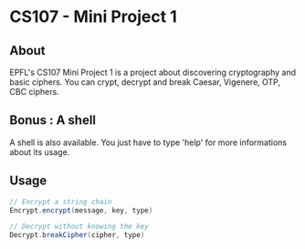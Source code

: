 # CS107 - Mini Project 1

## About

EPFL's CS107 Mini Project 1 is a project about discovering cryptography and basic ciphers. You can crypt, decrypt and break Caesar, Vigenere, OTP, CBC ciphers.

## Bonus : A shell

A shell is also available. You just have to type 'help' for more informations about its usage.

## Usage

```java
// Encrypt a string chain
Encrypt.encrypt(message, key, type)

// Decrypt without knowing the key
Decrypt.breakCipher(cipher, type)
```
